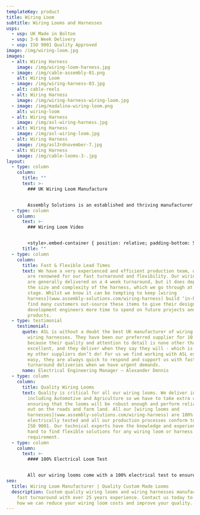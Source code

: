 ```yaml
---
templateKey: product
title: Wiring Loom
subtitle: Wiring Looms and Harnesses
usps:
  - usp: UK Made in Bolton
  - usp: 3-6 Week Delivery
  - usp: ISO 9001 Quality Approved
image: /img/wiring-loom.jpg
images:
  - alt: Wiring Harness
    image: /img/wiring-loom-harness.jpg
  - image: /img/cable-assembly-01.png
    alt: Wiring Loom
  - image: /img/wiring-harness-03.jpg
    alt: cable-reels
  - alt: Wiring Harness
    image: /img/wiring-harness-wiring-loom.jpg
  - image: /img/madalina-wiring-loom.png
    alt: wiring-loom
  - alt: Wiring Harness
    image: /img/asl-wiring-harness.jpg
  - alt: Wiring Harness
    image: /img/asl-wiring-loom.jpg
  - alt: Wiring Harness
    image: /img/asl3rdnovember-7.jpg
  - alt: Wiring Harness
    image: /img/cable-looms-3-.jpg
layout:
  - type: column
    column:
      title: ""
      text: >-
        ### UK Wiring Loom Manufacture


        Assembly Solutions is an established and thriving manufacturer of wiring looms and [wiring harnesses](/wiring-harness). With 25 years of experience we have grown to become a national leading supplier and created strong partnerships with world class companies including; Ford, Siemens and Vodafone. In our spacious and organised factory, we have created a seamless wiring harness operation, complete with complete with 10m long wiring boards and side stock filled trolleys for all materials and tooling.
  - type: column
    column:
      text: >-
        ### Wiring Loom Video


        <style>.embed-container { position: relative; padding-bottom: 56.25%; height: 0; overflow: hidden; max-width: 100%; } .embed-container iframe, .embed-container object, .embed-container embed { position: absolute; top: 0; left: 0; width: 100%; height: 100%; }</style><div class='embed-container'><iframe src='https://www.youtube.com/embed//TTebZ3qU9sQ' frameborder='0' allowfullscreen></iframe></div>
      title: ""
  - type: column
    column:
      title: Fast & Flexible Lead Times
      text: We have a very experienced and efficient production team, which is why we
        are renowned for our fast turnaround and flexibility. Our wiring looms
        are generally delivered on a 4 week turnaround, but it does depend on
        the size and complexity of the harness, which we go through at quoting
        stage. Whilst we know it can be tempting to keep [wiring
        harness](www.assembly-solutions.com/wiring-harness) build ‘in-house’, we
        find many customers out-source these items to give their design and
        development engineers more time to spend on future projects and
        products.
  - type: testimonial
    testimonial:
      quote: ASL is without a doubt the best UK manufacturer of wiring looms and
        wiring harnesses. They have been our preferred supplier for 10 years
        because their quality and attention to detail is none other than
        excellent, and they deliver when they say they will - which is something
        my other suppliers don’t do! For us we find working with ASL extremely
        easy, they are always quick to respond and support us with fast
        turnaround deliveries when we have urgent demands.
      name: Electrical Engineering Manager – Alexander Dennis
  - type: column
    column:
      title: Quality Wiring Looms
      text: Quality is critical for all our wiring looms. We deliver into industries
        including Automotive and Agriculture so we have to take extra care
        ensuring that the looms will be robust enough and perform reliably when
        out on the roads and farm land. All our [wiring looms and
        harnesses](www.assembly-solutions.com/wiring-harness) are 100%
        electrically tested and all our production processes conform to Quality
        ISO 9001. Our technical experts have the knowledge and experience at
        hand to find flexible solutions for any wiring loom or harness
        requirement.
  - type: column
    column:
      text: >-
        #### 100% Electrical Loom Test


        All our wiring looms come with a 100% electrical test to ensure that the harness is functioning exactly how it should be. Our quality assurance department will not allow any wiring looms to leave the factory unless they match 100% against the customers drawing & specification and that they are finished to the highest quality.
seo:
  title: Wiring Loom Manufacturer | Quality Custom Made Looms
  description: Custom quality wiring looms and wiring harnesses manufactured on a
    fast turnaround with over 25 years experience. Contact us today to discuss
    how we can reduce your wiring loom costs and improve your quality.
---
```

